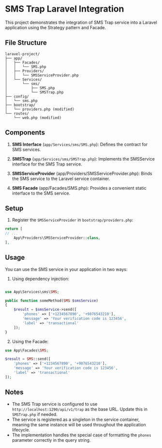 # SMS Trap Laravel Integration

This project demonstrates the integration of SMS Trap service into a Laravel application using the Strategy pattern and Facade.

## File Structure

```
laravel-project/
├── app/
│   ├── Facades/
│   │   └── SMS.php
│   ├── Providers/
│   │   └── SMSServiceProvider.php
│   └── Services/
│       └── sms/
│           ├── SMS.php
│           └── SMSTrap.php
├── config/
│   └── sms.php
├── bootstrap/
│   └── providers.php (modified)
└── routes/
    └── web.php (modified)
```

## Components

1. **SMS Interface** (`app/Services/sms/SMS.php`): Defines the contract for SMS services.

2. **SMSTrap** (`app/Services/sms/SMSTrap.php`): Implements the SMSService interface for the SMS Trap service.

3. **SMSServiceProvider** (app/Providers/SMSServiceProvider.php): Binds the SMS service to the Laravel service container.

4. **SMS Facade** (app/Facades/SMS.php): Provides a convenient static interface to the SMS service.

## Setup

1. Register the `SMSServiceProvider` in `bootstrap/providers.php`:

```php
return [
// ...
    App\Providers\SMSServiceProvider::class,
],
```

## Usage

You can use the SMS service in your application in two ways:

1. Using dependency injection:

```php

use App\Services\sms\SMS;

public function someMethod(SMS $smsService)
{
    $result = $smsService->send([
        'phones' => ['+1234567890', '+9876543210'],
        'message' => 'Your verification code is 123456',
        'label' => 'transactional'
    ]);
}
```

2. Using the Facade:

```php
use App\Facades\SMS;

$result = SMS::send([
    'phones' => ['+1234567890', '+9876543210'],
    'message' => 'Your verification code is 123456',
    'label' => 'transactional'
]);
```

## Notes

-   The SMS Trap service is configured to use `http://localhost:1290/api/v1/trap` as the base URL. Update this in `SMSTrap.php` if needed.
-   The service is registered as a singleton in the service container, meaning the same instance will be used throughout the application lifecycle.
-   The implementation handles the special case of formatting the `phones` parameter correctly in the query string.
